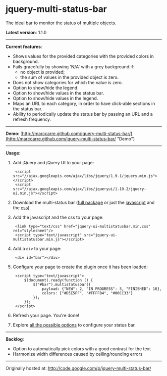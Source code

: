 jquery-multi-status-bar
=======================

The ideal bar to monitor the status of multiple objects.

**Latest version**: 1.1.0

----

**Current features**:
- Shows values for the provided categories with the provided colors in background.
- Fails gracefully by showing 'N/A' with a grey background if:
  - no object is provided;
  - the sum of values in the provided object is zero.
- Does not show categories for which the value is zero.
- Option to show/hide the legend.
- Option to show/hide values in the status bar.
- Option to show/hide values in the legend.
- Maps an URL to each category, in order to have click-able sections in the status bar.
- Ability to periodically update the status bar by passing an URL and a refresh frequency.

----

**Demo**: [http://marccarre.github.com/jquery-multi-status-bar/](http://marccarre.github.com/jquery-multi-status-bar/ "Demo")

----

**Usage**:

1. Add jQuery and jQuery UI to your page:

        <script src="//ajax.googleapis.com/ajax/libs/jquery/1.9.1/jquery.min.js"></script>
        <script src="//ajax.googleapis.com/ajax/libs/jqueryui/1.10.2/jquery-ui.min.js"></script>

2. Download the multi-status bar ([full package](https://github.com/marccarre/jquery-multi-status-bar/archive/jquery-ui-multistatusbar-1.1.0.zip "Full pack") or just the [javascript](https://raw.github.com/marccarre/jquery-multi-status-bar/1.1.0/src/jquery-ui-multistatusbar.min.js "JS") and the [css](https://raw.github.com/marccarre/jquery-multi-status-bar/1.1.0/src/jquery-ui-multistatusbar.min.css "CSS"))

3. Add the javascript and the css to your page:

        <link type="text/css" href="jquery-ui-multistatusbar.min.css" rel="stylesheet"/>
        <script type="text/javascript" src="jquery-ui-multistatusbar.min.js"></script>

4. Add a `div` to your page:

        <div id="bar"></div>

5. Configure your page to create the plugin once it has been loaded:

        <script type="text/javascript">
            $(document).ready(function () {
                $("#bar").multistatusbar({
                    payload: {"NEW": 2, "IN PROGRESS": 5, "FINISHED": 10},
                    colors: ["#D5E5FF", "#FFFF84", "#00CC33"]
                });
            });
        </script>

6. Refresh your page. You're done!

7. Explore [all the possible options](http://marccarre.github.com/jquery-multi-status-bar/ "Demo") to configure your status bar.

----

**Backlog**:
- Option to automatically pick colors with a good contrast for the text
- Harmonize width differences caused by ceiling/rounding errors

----

Originally hosted at: http://code.google.com/p/jquery-multi-status-bar/